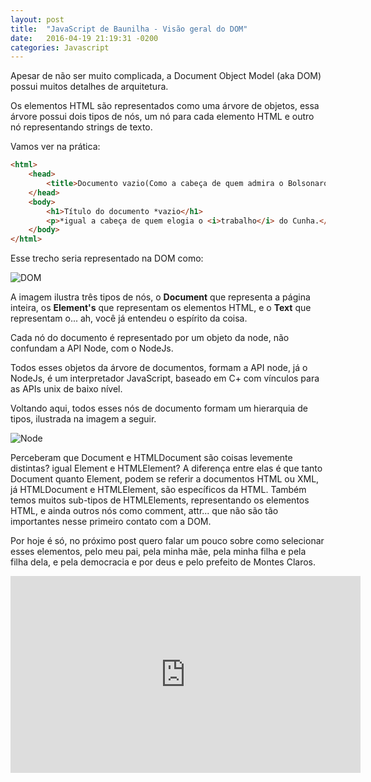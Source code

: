 ```yaml
---
layout: post
title:  "JavaScript de Baunilha - Visão geral do DOM"
date:   2016-04-19 21:19:31 -0200
categories: Javascript
---
```


Apesar de não ser muito complicada, a Document Object Model (aka DOM) possui muitos detalhes de arquitetura.

Os elementos HTML são representados como uma árvore de objetos, essa árvore possui dois tipos de nós, um nó para cada elemento HTML e
outro nó representando strings de texto.

Vamos ver na prática:

```html
<html>
    <head>
        <title>Documento vazio(Como a cabeça de quem admira o Bolsonaro)</title>
    </head>
    <body>
        <h1>Título do documento *vazio</h1>
        <p>*igual a cabeça de quem elogia o <i>trabalho</i> do Cunha.</p>
    </body>
</html>
```

Esse trecho seria representado na DOM como:

![DOM](http://i.imgur.com/OgfuQQY.png)

A imagem ilustra três tipos de nós, o **Document** que representa a página inteira, os **Element's** que representam os elementos HTML, e o **Text** que representam o... ah, você já entendeu o espírito da coisa.

Cada nó do documento é representado por um objeto da node, não confundam a API Node, com o NodeJs.

Todos esses objetos da árvore de documentos, formam a API node, já o NodeJs, é um interpretador JavaScript, baseado em C+ com vínculos para as APIs unix de baixo nível.

Voltando aqui, todos esses nós de documento formam um hierarquia de tipos, ilustrada na imagem a seguir.

![Node](http://i.imgur.com/G9aQYBD.png)

Perceberam que Document e HTMLDocument são coisas levemente distintas? igual Element e HTMLElement? A diferença entre elas é que tanto Document quanto Element, podem se referir a documentos HTML ou XML,
já HTMLDocument e HTMLElement, são específicos da HTML. Também temos muitos sub-tipos de HTMLElements, representando os elementos HTML, e ainda outros nós como comment, attr... que não são tão importantes nesse primeiro contato com a DOM.

Por hoje é só, no próximo post quero falar um pouco sobre como selecionar esses elementos, pelo meu pai, pela minha mãe, pela minha filha e pela filha dela, e pela democracia e por deus e pelo prefeito de Montes Claros.

<iframe width="560" height="315" src="https://www.youtube.com/embed/dPUJqieJIvU" frameborder="0" allowfullscreen></iframe>
